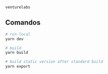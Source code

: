 `venturelabs`

##  Comandos

```bash
# run local
yarn dev

# build
yarn build

# build static version after standard build
yarn export
```
